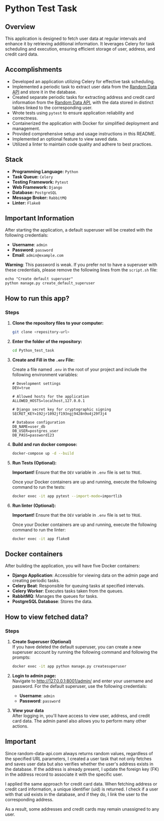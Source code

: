 Python Test Task
============

Overview
-------

This application is designed to fetch user data at regular intervals and enhance it by retrieving additional information. It leverages Celery for task scheduling and execution, ensuring efficient storage of user, address, and credit card data.

Accomplishments
-------

- Developed an application utilizing Celery for effective task scheduling.
- Implemented a periodic task to extract user data from the [Random Data API](https://random-data-api.com/) and store it in the database.
- Created separate periodic tasks for extracting address and credit card information from the [Random Data API](https://random-data-api.com/), with the data stored in distinct tables linked to the corresponding user.
- Wrote tests using `pytest` to ensure application reliability and correctness.
- Containerized the application with Docker for simplified deployment and management.
- Provided comprehensive setup and usage instructions in this README.
- Implemented an optional feature to view saved data.
- Utilized a linter to maintain code quality and adhere to best practices.

Stack
-------

- **Programming Language:** `Python`
- **Task Queue:** `Celery`
- **Testing Framework:** `Pytest`
- **Web Framework:** `Django`
- **Database:** `PostgreSQL`
- **Message Broker:** `RabbitMQ`
- **Linter:** `Flake8`


Important Information
-------
After starting the application, a default superuser will be created with the following credentials:

 - **Username**: `admin`
 - **Password**: `password`
 - **Email**: `admin@example.com`  

**Warning**: This password is weak. 
If you prefer not to have a superuser with these credentials, 
please remove the following lines from the `script.sh` file:  
   ```
   echo "Create default superuser"
   python manage.py create_default_superuser
   ```

How to run this app?
-------
### Steps

1. **Clone the repository files to your computer:** 
  
   ```bash
   git clone <repository-url>
   ```
   
2. **Enter the folder of the repository:**

   ```bash
   cd Python_test_task
   ```

3. **Create and Fill in the `.env` File:**
   
   Create a file named `.env` in the root of your project and include the following environment variables:

   ```plaintext
   # Development settings
   DEV=true

   # Allowed hosts for the application
   ALLOWED_HOSTS=localhost,127.0.0.1

   # Django secret key for cryptographic signing
   SECRET_KEY=192jr1092jf193ngj9428n9o4j29f3j4

   # Database configuration
   DB_NAME=user_db
   DB_USER=postgres_user
   DB_PASS=password123
   ```

4. **Build and run docker compose:**

   ```bash
   docker-compose up -d --build
   ```
   
5. **Run Tests (Optional):**

   **Important!** Ensure that the `DEV` variable in `.env` file is set to `TRUE`.

   Once your Docker containers are up and running, execute the following command to run the tests:

   ```bash
   docker exec -it app pytest --import-mode=importlib
   ```
   
6. **Run linter (Optional):**

   **Important!** Ensure that the `DEV` variable in `.env` file is set to `TRUE`.

   Once your Docker containers are up and running, execute the following command to run the linter:

   ```bash
   docker exec -it app flake8
   ```
   
   
Docker containers
-------
After building the application, you will have five Docker containers:

* **Django Application**: Accessible for viewing data on the admin page and creating periodic tasks.  
* **Celery Beat**: Responsible for queuing tasks at specified intervals.  
* **Celery Worker**: Executes tasks taken from the queues.  
* **RabbitMQ**: Manages the queues for tasks.  
* **PostgreSQL Database**: Stores the data.  


How to view fetched data?
-------
### Steps
1. **Create Superuser (Optional)**  
   If you have deleted the default superuser, you can create a new superuser account by running the following command and following the prompts:

   ```bash
   docker exec -it app python manage.py createsuperuser
   ```
   
2. **Login to admin page:**  
Navigate to http://127.0.0.1:8001/admin/ and 
enter your username and password. For the 
default superuser, use the following credentials:

   - **Username**: `admin`
   - **Password**: `password`

3. **View your data**  
After logging in, you'll have 
access to view user, address, 
and credit card data. The admin panel also 
allows you to perform many other actions.


Important
-------

Since random-data-api.com always returns random 
values, regardless of the specified URL 
parameters, I created a user task that not 
only fetches and saves user data but also 
verifies whether the user's address exists 
in the database. If the address is already 
present, I update the foreign key (FK) in 
the address record to associate it with the 
specific user.

I applied the same approach for credit card 
data. When fetching address or credit card 
information, a unique identifier (uid) is 
returned. I check if a user with that uid 
exists in the database, and if they do, I 
link the user to the corresponding address.

As a result, some addresses and credit cards 
may remain unassigned to any user.
